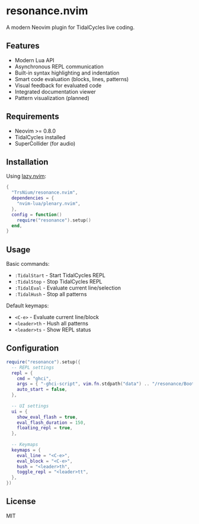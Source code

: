 # resonance.nvim

A modern Neovim plugin for TidalCycles live coding.

## Features

- Modern Lua API
- Asynchronous REPL communication
- Built-in syntax highlighting and indentation
- Smart code evaluation (blocks, lines, patterns)
- Visual feedback for evaluated code
- Integrated documentation viewer
- Pattern visualization (planned)

## Requirements

- Neovim >= 0.8.0
- TidalCycles installed
- SuperCollider (for audio)

## Installation

Using [lazy.nvim](https://github.com/folke/lazy.nvim):

```lua
{
  "TrsNium/resonance.nvim",
  dependencies = {
    "nvim-lua/plenary.nvim",
  },
  config = function()
    require("resonance").setup()
  end,
}
```

## Usage

Basic commands:

- `:TidalStart` - Start TidalCycles REPL
- `:TidalStop` - Stop TidalCycles REPL
- `:TidalEval` - Evaluate current line/selection
- `:TidalHush` - Stop all patterns

Default keymaps:

- `<C-e>` - Evaluate current line/block
- `<leader>th` - Hush all patterns
- `<leader>ts` - Show REPL status

## Configuration

```lua
require("resonance").setup({
  -- REPL settings
  repl = {
    cmd = "ghci",
    args = { "-ghci-script", vim.fn.stdpath("data") .. "/resonance/BootTidal.hs" },
    auto_start = false,
  },
  
  -- UI settings
  ui = {
    show_eval_flash = true,
    eval_flash_duration = 150,
    floating_repl = true,
  },
  
  -- Keymaps
  keymaps = {
    eval_line = "<C-e>",
    eval_block = "<C-e>",
    hush = "<leader>th",
    toggle_repl = "<leader>tt",
  },
})
```

## License

MIT
